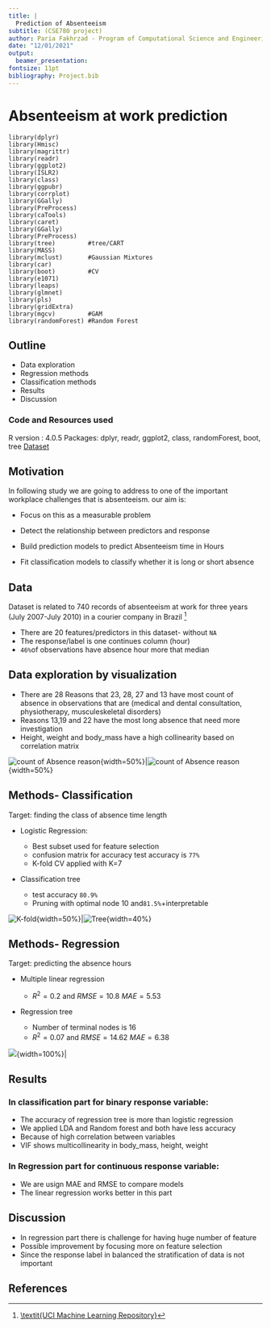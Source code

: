 ```yaml
---
title: |
  Prediction of Absenteeism 
subtitle: (CSE780 project)
author: Paria Fakhrzad - Program of Computational Science and Engineering - McMaster University 
date: "12/01/2021"
output: 
  beamer_presentation:
fontsize: 11pt
bibliography: Project.bib 
---
```



 Absenteeism at work prediction
================


```{r}
library(dplyr)
library(Hmisc)
library(magrittr)
library(readr)
library(ggplot2)
library(ISLR2)
library(class)
library(ggpubr)
library(corrplot)
library(GGally)
library(PreProcess)
library(caTools)
library(caret)
library(GGally)
library(PreProcess)
library(tree)         #tree/CART
library(MASS)
library(mclust)       #Gaussian Mixtures
library(car)
library(boot)         #CV
library(e1071)
library(leaps)
library(glmnet)
library(pls)
library(gridExtra)
library(mgcv)         #GAM
library(randomForest) #Random Forest
```

## Outline
 - Data exploration
 - Regression methods
 - Classification methods
 - Results
 - Discussion
 

### Code and Resources used
 R version : 4.0.5
 Packages: dplyr, readr, ggplot2, class, randomForest, boot, tree
 [Dataset](http://archive.ics.uci.edu/ml/datasets/Absenteeism+at+work#)

 
## Motivation 
In following study we are going to address to one of the important workplace challenges that is absenteeism. our aim is:

 - Focus on this as a measurable problem
 
 - Detect the relationship between predictors and response 
 
 - Build prediction models to predict Absenteeism time in Hours
 
 - Fit classification models to classify whether it is long or short absence

 
## Data 
Dataset is related to 740 records of absenteeism at work for three years (July 2007-July 2010) in a courier company in Brazil [^1]

  - There are 20 features/predictors in this dataset- without `NA`
  - The response/label is one continues column (hour)
  - `46%`of observations have absence hour more that median

[^1]:[\textit{UCI Machine Learning Repository}](http://archive.ics.uci.edu/ml/datasets/Absenteeism+at+work#)


## Data exploration by visualization

 - There are 28 Reasons that 23, 28, 27 and 13 have most count of absence in observations that are (medical and dental consultation, physiotherapy, musculeskeletal disorders)
 - Reasons 13,19 and 22 have the most long absence that need more investigation 
 - Height, weight and body_mass have a high collinearity based on correlation matrix


![count of Absence reason](figure4.png){width=50%}|![count of Absence reason](figure5.png){width=50%}


## Methods- Classification

Target: finding the class of absence time length
 
 - Logistic Regression:
    - Best subset used for feature selection
    - confusion matrix for accuracy test accuracy is `77%`
    - K-fold CV applied with K=7
      
 - Classification tree
    - test accuracy `80.9%`
    - Pruning with optimal node 10 and`81.5%`+interpretable

![K-fold](plotcv.png){width=50%}|![Tree](Tree.png){width=40%}

## Methods- Regression

Target: predicting the absence hours

- Multiple linear regression
     - $R^2=0.2$ and $RMSE=10.8$ $MAE=5.53$
     
   
- Regression tree
     - Number of terminal nodes is 16
     -  $R^2=0.07$ and $RMSE=14.62$ $MAE=6.38$

![](regression.png){width=100%}|

## Results 

### In classification part for binary response variable:
 
 - The accuracy of regression tree is more than logistic regression
 - We applied LDA and Random forest and both have less accuracy
 - Because of high correlation between variables
 - VIF shows multicollinearity in body_mass, height, weight
 
### In Regression part for continuous response variable:
 
 - We are usign MAE and RMSE to compare models
 - The linear regression works better in this part
 


## Discussion 
- In regression part there is challenge for having huge number of feature
- Possible improvement by focusing more on feature selection
- Since the response label in balanced the stratification of data is not important

##
		

## References 
